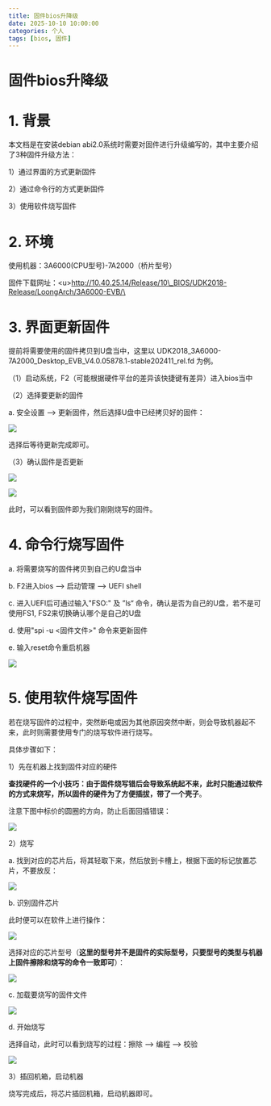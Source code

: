 ```yaml
---
title: 固件bios升降级
date: 2025-10-10 10:00:00
categories: 个人
tags: [bios, 固件]
---
```

# 固件bios升降级

# 1. 背景

本文档是在安装debian abi2.0系统时需要对固件进行升级编写的，其中主要介绍了3种固件升级方法：

1）通过界面的方式更新固件

2）通过命令行的方式更新固件

3）使用软件烧写固件

# 2. 环境

&#x20;      使用机器：3A6000(CPU型号)-7A2000（桥片型号）

&#x20;      固件下载网址：\<u>http://10.40.25.14/Release/10\_BIOS/UDK2018-Release/LoongArch/3A6000-EVB/\</u> 

# 3. 界面更新固件

&#x20;     提前将需要使用的固件拷贝到U盘当中，这里以  UDK2018\_3A6000-7A2000\_Desktop\_EVB\_V4.0.05878.1-stable202411\_rel.fd 为例。

（1）启动系统，F2（可能根据硬件平台的差异该快捷键有差异）进入bios当中

（2）选择要更新的固件

&#x20;       a. 安全设置 --> 更新固件，然后选择U盘中已经拷贝好的固件：

![](assets/4pQhzoVgOw5rD4gbS2wlOjBBjQ4GMDDNNA6va6tS43k=.png)

&#x20;      选择后等待更新完成即可。

（3）确认固件是否更新

![](assets/ielzz7cmowVty2yOYnjVgipMq0TbKFixFBmO669jS4s=.png)

![](assets/6TTkudfqwNx5BHiSuMf9D4pa7DPuhRk5zwRkeJy810o=.png)

&#x20;       此时，可以看到固件即为我们刚刚烧写的固件。

# 4. 命令行烧写固件

a.  将需要烧写的固件拷贝到自己的U盘当中

b. F2进入bios --> 启动管理 --> UEFI shell

c. 进入UEFI后可通过输入"FSO:" 及 ”ls“ 命令，确认是否为自己的U盘，若不是可使用FS1, FS2来切换确认哪个是自己的U盘

d. 使用"spi -u <固件文件>" 命令来更新固件

e. 输入reset命令重启机器

![](assets/ZIHZCWXaEAc70NM6mkpPX0fWc_yfBfFUy7rNRMHjIRY=.png)

# 5. 使用软件烧写固件

&#x20;      若在烧写固件的过程中，突然断电或因为其他原因突然中断，则会导致机器起不来，此时则需要使用专门的烧写软件进行烧写。

&#x20;      具体步骤如下：

&#x20;     1）先在机器上找到固件对应的硬件

&#x20;      **查找硬件的一个小技巧：由于固件烧写错后会导致系统起不来，此时只能通过软件的方式来烧写，所以固件的硬件为了方便插拔，带了一个壳子**。

&#x20;   注意下图中标价的圆圈的方向，防止后面回插错误：

![](assets/MRXUqoIjtuKuQ9EtjXn9_Y7Rzxyv66TWBJVgg1j5U-4=.png)

&#x20;   2）烧写

&#x20;   a. 找到对应的芯片后，将其轻取下来，然后放到卡槽上，根据下面的标记放置芯片，不要放反：

![](assets/l7ucTqmmWZQz1hLoP753jJTB3kP4R63oZwkZiJ1sMB4=.png)

b. 识别固件芯片

此时便可以在软件上进行操作：

![](assets/1DvDSvh4NlN8aRyHKrZOX1OMdleJ5L4gCVog9zmuVnY=.png)

选择对应的芯片型号（**这里的型号并不是固件的实际型号，只要型号的类型与机器上固件擦除和烧写的命令一致即可**）：

![](assets/dYQNWvuQlx1kiSjCo0VarGzc8ZxfdDfybdFO-oCPahY=.png)

c. 加载要烧写的固件文件

![](assets/nNgTnK55lCI5bN83wjDpRI7LqFM8Ez0TF6o-bZaGq_A=.png)

d. 开始烧写

选择自动，此时可以看到烧写的过程：擦除 --> 编程 --> 校验

![](assets/cEh_q2JaeMeb1ZbSNYoCegtojHrCIAkLrxkkFp1Eo0U=.png)

3）插回机箱，启动机器

烧写完成后，将芯片插回机箱，启动机器即可。

